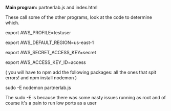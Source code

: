 
**Main program:** partnerlab.js and index.html

These call some of the other programs, look at the code to determine which.


export AWS_PROFILE=testuser

export AWS_DEFAULT_REGION=us-east-1

export AWS_SECRET_ACCESS_KEY=secret

export AWS_ACCESS_KEY_ID=access

( you will have to npm add the following packages: all the ones that spit errors! and npm install nodemon )



sudo -E nodemon partnerlab.js

The sudo -E is because there was some nasty issues running as root and of course it's a pain to run low ports as a user


